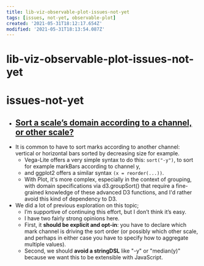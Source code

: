 ```yaml
---
title: lib-viz-observable-plot-issues-not-yet
tags: [issues, not-yet, observable-plot]
created: '2021-05-31T18:12:17.654Z'
modified: '2021-05-31T18:13:54.087Z'
---
```


# lib-viz-observable-plot-issues-not-yet

# issues-not-yet

- ## [Sort a scale’s domain according to a channel, or other scale?](https://github.com/observablehq/plot/issues/388)
- It is common to have to sort marks according to another channel: vertical or horizontal bars sorted by decreasing size for example.
  - Vega-Lite offers a very simple syntax to do this: `sort("-y")`, to sort for example markBars according to channel y, 
  - and ggplot2 offers a similar syntax `(x = reorder(...))`.
  - With Plot, it's more complex, especially in the context of grouping, with domain specifications via d3.groupSort() that require a fine-grained knowledge of these advanced D3 functions, and I'd rather avoid this kind of dependency to D3.
- We did a lot of previous exploration on this topic; 
  - I’m supportive of continuing this effort, but I don’t think it’s easy. 
  - I have two fairly strong opinions here. 
  - First, it **should be explicit and opt-in**: you have to declare which mark channel is driving the sort order (or possibly which other scale, and perhaps in either case you have to specify how to aggregate multiple values). 
  - Second, we should **avoid a stringDSL** like "-y" or "median(y)" because we want this to be extensible with JavaScript.




